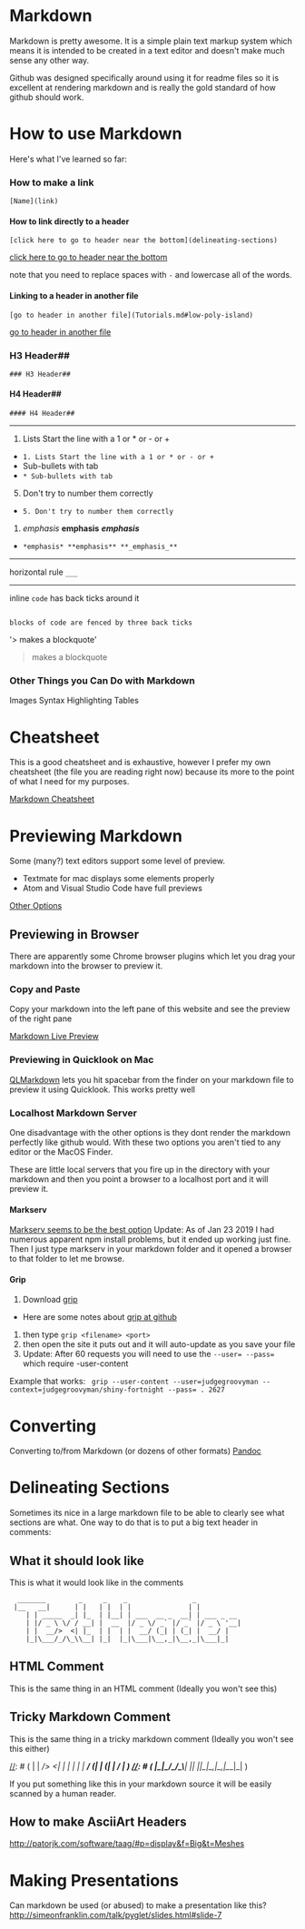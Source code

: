 # Markdown
Markdown is pretty awesome.  It is a simple plain text markup system which means it is intended to be created in a text editor and doesn't make much sense any other way.

Github was designed specifically around using it for readme files so it is excellent at rendering markdown and is really the gold standard of how github should work.

# How to use Markdown
Here's what I've learned so far:

### How to make a link
`[Name](link)`

#### How to link directly to a header
`[click here to go to header near the bottom](delineating-sections)`

[click here to go to header near the bottom](delineating-sections)

note that you need to replace spaces with `-` and lowercase all of the words.

#### Linking to a header in another file
`[go to header in another file](Tutorials.md#low-poly-island)`

[go to header in another file](Tutorials.md#low-poly-island)



### H3 Header##
`### H3 Header##`
#### H4 Header##
`#### H4 Header##`
____
1. Lists Start the line with a 1 or * or - or +
* `1. Lists Start the line with a 1 or * or - or +`
* Sub-bullets with tab
* `* Sub-bullets with tab`
5. Don't try to number them correctly
* `5. Don't try to number them correctly`
1. *emphasis* **emphasis** **_emphasis_**
* `*emphasis* **emphasis** **_emphasis_**`

____
horizontal rule 
`___`
____


inline `code` has back ticks around it

```

blocks of code are fenced by three back ticks
```
 
'> makes a blockquote'
> makes a blockquote


### Other Things you Can Do with Markdown ###
Images
Syntax Highlighting
Tables

# Cheatsheet
This is a good cheatsheet and is exhaustive, however I prefer my own cheatsheet (the file you are reading right now) because its more to the point of what I need for my purposes.

[Markdown Cheatsheet](https://github.com/adam-p/markdown-here/wiki/Markdown-Cheatsheet)

# Previewing Markdown
Some (many?) text editors support some level of preview.
* Textmate for mac displays some elements properly
* Atom and Visual Studio Code have full previews

[Other Options](https://stackoverflow.com/questions/9843609/view-markdown-files-offline)

## Previewing in Browser
There are apparently some Chrome browser plugins which let you drag your markdown into the browser to preview it.

### Copy and Paste
Copy your markdown into the left pane of this website and see the preview of the right pane

[Markdown Live Preview](https://markdownlivepreview.com)

### Previewing in Quicklook on Mac
[QLMarkdown](https://github.com/toland/qlmarkdown) lets you hit spacebar from the finder on your markdown file to preview it using Quicklook.  This works pretty well

### Localhost Markdown Server

One disadvantage with the other options is they dont render the markdown perfectly like github would.  With these two options you aren't tied to any editor or the MacOS Finder.

These are little local servers that you fire up in the directory with your markdown and then you point a browser to a localhost port and it will preview it.

#### Markserv
[Markserv seems to be the best option](https://www.npmjs.com/package/markserv)
Update: As of Jan 23 2019  I had numerous apparent npm install problems, but it ended up working just fine.
Then I just type markserv in your markdown folder and it opened a browser to that folder to let me browse.

#### Grip
1. Download [grip](http://stackoverflow.com/questions/9843609/view-markdown-files-offline)
* Here are some notes about [grip at github](https://github.com/joeyespo/grip)
1. then type `grip <filename> <port>`
1. then open the site it puts out and it will auto-update as you save your file
1. Update: After 60 requests you will need to use the `--user= --pass=` which require -user-content

Example that works:
` grip --user-content --user=judgegroovyman --context=judgegroovyman/shiny-fortnight --pass= . 2627`

# Converting #
Converting to/from Markdown (or dozens of other formats)
[Pandoc](http://pandoc.org)

# Delineating Sections #
Sometimes its nice in a large markdown file to be able to clearly see what sections are what.  One way to do that is to put a big text header in comments:

## What it should look like ##
This is what it would look like in the comments
```text
  _______        _     _    _                _           
 |__   __|      | |   | |  | |              | |          
    | | _____  _| |_  | |__| | ___  __ _  __| | ___ _ __ 
    | |/ _ \ \/ / __| |  __  |/ _ \/ _` |/ _` |/ _ \ '__|
    | |  __/>  <| |_  | |  | |  __/ (_| | (_| |  __/ |   
    |_|\___/_/\_\\__| |_|  |_|\___|\__,_|\__,_|\___|_|  
```	
	
## HTML Comment ##
This is the same thing in an HTML comment (Ideally you won't see this)
	
<!-- 
  _______        _     _    _                _           
 |__   __|      | |   | |  | |              | |          
    | | _____  _| |_  | |__| | ___  __ _  __| | ___ _ __ 
    | |/ _ \ \/ / __| |  __  |/ _ \/ _` |/ _` |/ _ \ '__|
    | |  __/>  <| |_  | |  | |  __/ (_| | (_| |  __/ |   
    |_|\___/_/\_\\__| |_|  |_|\___|\__,_|\__,_|\___|_|  
	In HTML Comment
	
-->

## Tricky Markdown Comment

This is the same thing in a tricky markdown comment (Ideally you won't see this either)

[//]: # (  _______        _     _    _                _           )
[//]: # ( |__   __|      | |   | |  | |              | |          )
[//]: # (    | | _____  _| |_  | |__| | ___  __ _  __| | ___ _ __ )
[//]: # (    | |/ _ \ \/ / __| |  __  |/ _ \/ _` |/ _` |/ _ \ '__|)
[//]: # (    | |  __/>  <| |_  | |  | |  __/ (_| | (_| |  __/ |   )
[//]: # (    |_|\___/_/\_\\__| |_|  |_|\___|\__,_|\__,_|\___|_|   )

If you put something like this in your markdown source it will be easily scanned by a human reader.

## How to make AsciiArt Headers ##

http://patorjk.com/software/taag/#p=display&f=Big&t=Meshes


# Making Presentations #
Can markdown be used (or abused) to make a presentation like this? 
http://simeonfranklin.com/talk/pyglet/slides.html#slide-7



